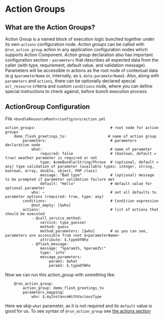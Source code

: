 Action Groups
=============


What are the Action Groups?
---------------------------
Action Group is a named block of execution logic bunched together under its own `actions` configuration node. 
*Action groups* can be called with `@run_action_group` action in any application configuration nodes which supports Action Component.
*Action group* declaration also has important configuration section - `parameters` that describes all expected 
data from the caller (with type, requirement, default value, and validation message). 
Parameters will be accessible in actions as the root node of contextual data (e.g `$parameterName` or, internally, as `$.data.parameterName`). 
Also, along with `parameters` and `actions`, there can be optionally declared special `acl_resource` criteria and 
custom `conditions` node, where you can define special instructions to check against, before bunch execution process. 

ActionGroup Configuration
-------------------------

File `<bundleResourceRoot>/config/oro/action.yml`

```
action_groups:                                  # root node for action groups
    demo_flash_greetings_to:                   # name of action group
        parameters:                             # parameters declaration node
            what:                               # name of parameter
                required: false                 # (boolean, default = true) weather parameter is required or not
                type: AcmeBundle/String/Phrase  # (optional, default = any) type validation of parameter (available types: integer, string, boolean, array, double, object, PHP class)
                message: "Bad type"             # (optional) message to be prompted if parameter validation failure met
                default: "Hello"                # default value for optional parameter
            who: ~                              # set all defaults to parameter options (required: true, type: any) 
        conditions:                             # Condition expression
            @not_empty: [$who]
        actions:                                # list of actions that should be executed
            - @call_service_method:
                service: type_guesser
                method: guess
                method_parameters: [$who]       # as you can see, parameters are accessible from root $<parameterName>
                attribute: $.typeOfWho
            - @flash_message:
                message: "%param1%, %param2%!"
                type: 'info'
                message_parameters:
                    param1: $what
                    param2: $.typeOfWho
```

Now we can run this action_group with something like:

```
    @run_action_group:
        action_group: demo_flash_greetings_to
        parameters_mapping:
            who: $.myInstanceWithVariousType 
```
Here we skip `what` parameter, as it is not required and its `default` value is good for us. 
To see syntax of `@run_action_group` see [the actions section](./actions.md#run-action-group-run_action_group)




